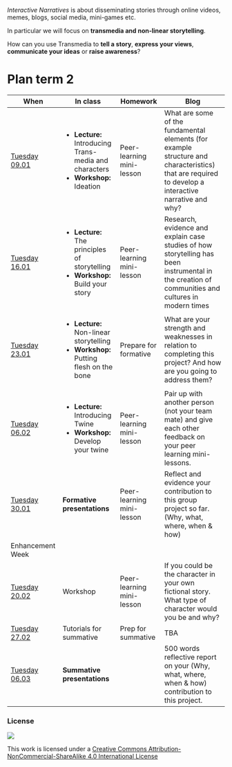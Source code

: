 *Interactive Narratives* is about disseminating stories through online videos, memes, blogs, social media, mini-games etc.

In particular we will focus on **transmedia and non-linear storytelling**.

How can you use Transmedia to **tell a story**, **express your views**, **communicate your ideas** or **raise awareness**?


# Plan term 2

When | In class | Homework | Blog
---- | -------- | -------- | ----
[Tuesday<br>09.01](sessions/01)| <ul><li>**Lecture:** Introducing Trans-media and characters  <li>**Workshop:** Ideation | Peer-learning mini-lesson | What are some of the fundamental elements (for example structure and characteristics) that are required to develop a interactive narrative and why?
[Tuesday<br>16.01](sessions/02)| <ul><li>**Lecture:** The principles of storytelling <li>**Workshop:** Build your story | Peer-learning mini-lesson | Research, evidence and explain case studies of how storytelling has been instrumental in the creation of communities and cultures in modern times
[Tuesday<br>23.01](sessions/03)| <ul><li>**Lecture:** Non-linear storytelling <li>**Workshop:** Putting flesh on the bone  | Prepare for formative | What are your strength and weaknesses in relation to completing this project? And how are you going to address them?
[Tuesday<br>06.02](sessions/04)| <ul><li>**Lecture:** Introducing Twine <li>**Workshop:** Develop your twine  | Peer-learning mini-lesson | Pair up with another person (not your team mate) and give each other feedback on your peer learning mini-lessons.
[Tuesday<br>30.01](sessions/05)| **Formative presentations** | Peer-learning mini-lesson | Reflect and evidence your contribution to this group project so far. (Why, what, where, when & how)
Enhancement Week | 
[Tuesday<br>20.02](sessions/06)| Workshop | Peer-learning mini-lesson | If you could be the character in your own fictional story. What type of character would you be and why?  
[Tuesday<br>27.02](sessions/07)| Tutorials for summative | Prep for summative | TBA
[Tuesday<br>06.03](sessions/08)| **Summative presentations** | | 500 words reflective report on your (Why, what, where, when & how) contribution to this project.  


### License

[![](https://i.creativecommons.org/l/by-nc-sa/4.0/88x31.png)](http://creativecommons.org/licenses/by-nc-sa/4.0)

This work is licensed under a [Creative Commons Attribution-NonCommercial-ShareAlike 4.0 International License ](http://creativecommons.org/licenses/by-nc-sa/4.0)
